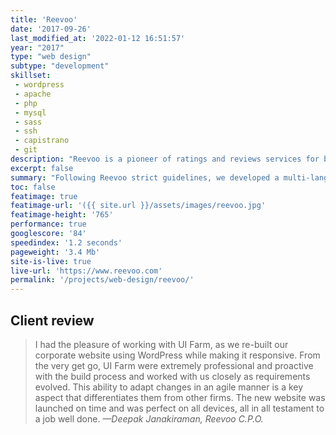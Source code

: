 ```yaml
---
title: 'Reevoo'
date: '2017-09-26'
last_modified_at: '2022-01-12 16:51:57'
year: "2017"
type: "web design"
subtype: "development"
skillset: 
 - wordpress
 - apache
 - php
 - mysql
 - sass
 - ssh
 - capistrano
 - git
description: "Reevoo is a pioneer of ratings and reviews services for brands and retailers. Built on WordPress with custom plug-ins and fully integrated with Salesforce."
excerpt: false
summary: "Following Reevoo strict guidelines, we developed a multi-language bespoke WordPress corporate website which included a live demo application. It shown potential clients how user generated content such as reviews, ratings and conversation could be delivered and embedded on their web products. The website featured integrations with Salesforce for lead generation and LinkedIn for authentication. Despite an heavy usage of images and videos, we managed to achieve a good performance."
toc: false
featimage: true
featimage-url: '({{ site.url }}/assets/images/reevoo.jpg'
featimage-height: '765'
performance: true
googlescore: '84'
speedindex: '1.2 seconds'
pageweight: '3.4 Mb'
site-is-live: true
live-url: 'https://www.reevoo.com'
permalink: '/projects/web-design/reevoo/'
---
```

## Client review

> I had the pleasure of working with UI Farm, as we re-built our corporate website using WordPress while making it responsive. From the very get go, UI Farm were extremely professional and proactive with the build process and worked with us closely as requirements evolved. This ability to adapt changes in an agile manner is a key aspect that differentiates them from other firms. The new website was launched on time and was perfect on all devices, all in all testament to a job well done.
> <cite>—Deepak Janakiraman, Reevoo C.P.O.</cite>